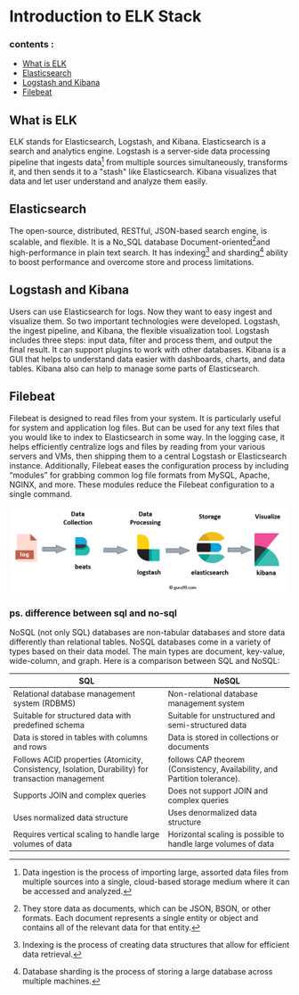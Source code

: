 # Introduction to ELK Stack

### contents :

- [What is ELK](#what-is-elk)
- [Elasticsearch](#elasticsearch)
- [Logstash and Kibana](#logstash-and-kibana)
- [Filebeat](#filebeat)

## What is ELK

ELK stands for Elasticsearch, Logstash, and Kibana. Elasticsearch is a search and analytics engine. Logstash is a server‑side data processing pipeline that ingests data[^data-ingesting] from multiple sources simultaneously, transforms it, and then sends it to a "stash" like Elasticsearch. Kibana visualizes that data and let user understand and analyze them easily.

[^data-ingesting]: Data ingestion is the process of importing large, assorted data files from multiple sources into a single, cloud-based storage medium where it can be accessed and analyzed.

## Elasticsearch

The open-source, distributed, RESTful, JSON-based search engine, is scalable, and flexible. It is a No_SQL database Document-oriented[^Document-oriented]and high-performance in plain text search.
It has indexing[^Indexing] and sharding[^data-base-sharding] ability to boost performance and overcome store and process limitations.

[^Document-oriented]: They store data as documents, which can be JSON, BSON, or other formats. Each document represents a single entity or object and contains all of the relevant data for that entity.
[^Indexing]: Indexing is the process of creating data structures that allow for efficient data retrieval.
[^data-base-sharding]: Database sharding is the process of storing a large database across multiple machines.

## Logstash and Kibana

Users can use Elasticsearch for logs. Now they want to easy ingest and visualize them. So two important technologies were developed. Logstash, the ingest pipeline, and Kibana, the flexible visualization tool.
Logstash includes three steps: input data, filter and process them, and output the final result. It can support plugins to work with other databases.
Kibana is a GUI that helps to understand data easier with dashboards, charts, and data tables. Kibana also can help to manage some parts of Elasticsearch.

## Filebeat

Filebeat is designed to read files from your system. It is particularly useful for system and application log files. But can be used for any text files that you would like to index to Elasticsearch in some way. In the logging case, it helps efficiently centralize logs and files by reading from your various servers and VMs, then shipping them to a central Logstash or Elasticsearch instance. Additionally, Filebeat eases the configuration process by including “modules” for grabbing common log file formats from MySQL, Apache, NGINX, and more. These modules reduce the Filebeat configuration to a single command.

![ELK Stack modeling](ELKStackModel.webp)

### ps. difference between sql and no-sql

NoSQL (not only SQL) databases are non-tabular databases and store data differently than relational tables. NoSQL databases come in a variety of types based on their data model. The main types are document, key-value, wide-column, and graph. Here is a comparison between SQL and NoSQL:

| SQL                                                                                                | NoSQL                                                                     |
| -------------------------------------------------------------------------------------------------- | ------------------------------------------------------------------------- |
| Relational database management system (RDBMS)                                                      | Non-relational database management system                                 |
| Suitable for structured data with predefined schema                                                | Suitable for unstructured and semi-structured data                        |
| Data is stored in tables with columns and rows                                                     | Data is stored in collections or documents                                |
| Follows ACID properties (Atomicity, Consistency, Isolation, Durability) for transaction management | follows CAP theorem (Consistency, Availability, and Partition tolerance). |
| Supports JOIN and complex queries                                                                  | Does not support JOIN and complex queries                                 |
| Uses normalized data structure                                                                     | Uses denormalized data structure                                          |
| Requires vertical scaling to handle large volumes of data                                          | Horizontal scaling is possible to handle large volumes of data            |
